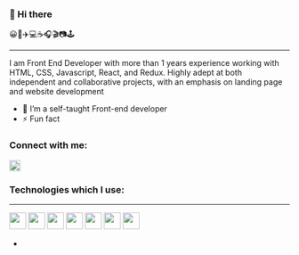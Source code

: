 ### 👋 Hi there

😀🍱✈️💻☕️🎧🎬📷🕹️

<hr >

I am Front End Developer with more than 1 years experience working with HTML, CSS, Javascript, React, and Redux.  Highly adept at both independent and collaborative projects, with an emphasis on landing page and website development 



<!--
**hikmatilloRv/hikmatilloRv** is a ✨ _special_ ✨ repository because its `README.md` (this file) appears on your GitHub profile.

Here are some ideas to get you started:
-->


- 🌱 I’m a self-taught Front-end developer
- ⚡ Fun fact

### Connect with me:

<a href='https://www.linkedin.com/in/hikmatillo-rv/' >
  <img src='https://upload.wikimedia.org/wikipedia/commons/thumb/c/ca/LinkedIn_logo_initials.png/800px-LinkedIn_logo_initials.png'  width='20px'/>
</a>



### Technologies which I use:
<hr>

<code><img src='https://cdn-icons-png.flaticon.com/512/732/732212.png?w=360' width='30px'/></code>
<code><img src='https://upload.wikimedia.org/wikipedia/commons/thumb/6/62/CSS3_logo.svg/800px-CSS3_logo.svg.png' width='30px'/></code>
<code><img src='https://upload.wikimedia.org/wikipedia/commons/6/6a/JavaScript-logo.png' width='30px'/></code>
<code><img src='https://git-scm.com/images/logos/downloads/Git-Icon-1788C.png' width='30px'/></code>
<code><img src='https://cdn.freebiesupply.com/logos/large/2x/es6-logo-png-transparent.png' width='30px'/></code>
<code><img src='https://upload.wikimedia.org/wikipedia/commons/thumb/a/a7/React-icon.svg/2300px-React-icon.svg.png' width='30px'/></code>
<code><img src='https://raw.githubusercontent.com/reduxjs/redux/master/logo/logo.png' width='30px'/></code>


- <!--
- 👯 I’m looking to collaborate on ...
- 🤔 I’m looking for help with ...
- 💬 Ask me about ...
- 📫 How to reach me: ...
- 😄 Pronouns: ...
- ⚡ Fun fact: ...
-->

